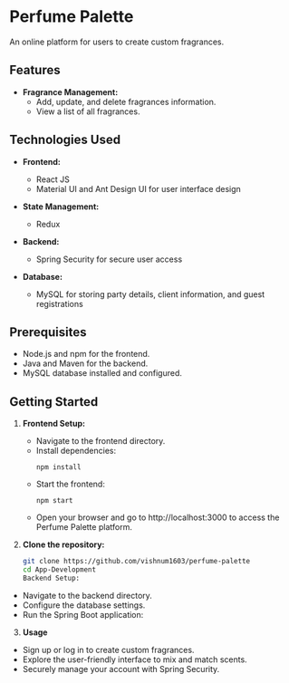 # Perfume Palette

An online platform for users to create custom fragrances.

## Features

- **Fragrance Management:**
  - Add, update, and delete fragrances information.
  - View a list of all fragrances.

## Technologies Used

- **Frontend:**
  - React JS
  - Material UI and Ant Design UI for user interface design

- **State Management:**
  - Redux

- **Backend:**
  - Spring Security for secure user access

- **Database:**
  - MySQL for storing party details, client information, and guest registrations

## Prerequisites

- Node.js and npm for the frontend.
- Java and Maven for the backend.
- MySQL database installed and configured.

## Getting Started

1. **Frontend Setup:**

   - Navigate to the frontend directory.
   - Install dependencies: 
     ```
     npm install
     ```
   - Start the frontend: 
     ```
     npm start
     ```
   - Open your browser and go to http://localhost:3000 to access the Perfume Palette platform.

2. **Clone the repository:**

   ```bash
   git clone https://github.com/vishnum1603/perfume-palette
   cd App-Development
   Backend Setup:

 - Navigate to the backend directory.
 - Configure the database settings.
 - Run the Spring Boot application:

3. **Usage**
  - Sign up or log in to create custom fragrances.
  - Explore the user-friendly interface to mix and match scents.
  - Securely manage your account with Spring Security.
